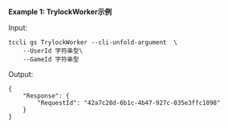 **Example 1: TrylockWorker示例**



Input: 

```
tccli gs TrylockWorker --cli-unfold-argument  \
    --UserId 字符串型\
    --GameId 字符串型
```

Output: 
```
{
    "Response": {
        "RequestId": "42a7c28d-6b1c-4b47-927c-035e3ffc1098"
    }
}
```

